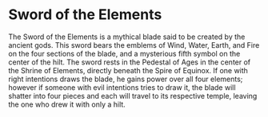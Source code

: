# Sword of the Elements
The Sword of the Elements is a mythical blade said to be created by the ancient gods. This sword bears the emblems of Wind, Water, Earth, and Fire on the four sections of the blade, and a mysterious fifth symbol on the center of the hilt. The sword rests in the Pedestal of Ages in the center of the Shrine of Elements, directly beneath the Spire of Equinox. If one with right intentions draws the blade, he gains power over all four elements; however if someone with evil intentions tries to draw it, the blade will shatter into four pieces and each will travel to its respective temple, leaving the one who drew it with only a hilt.